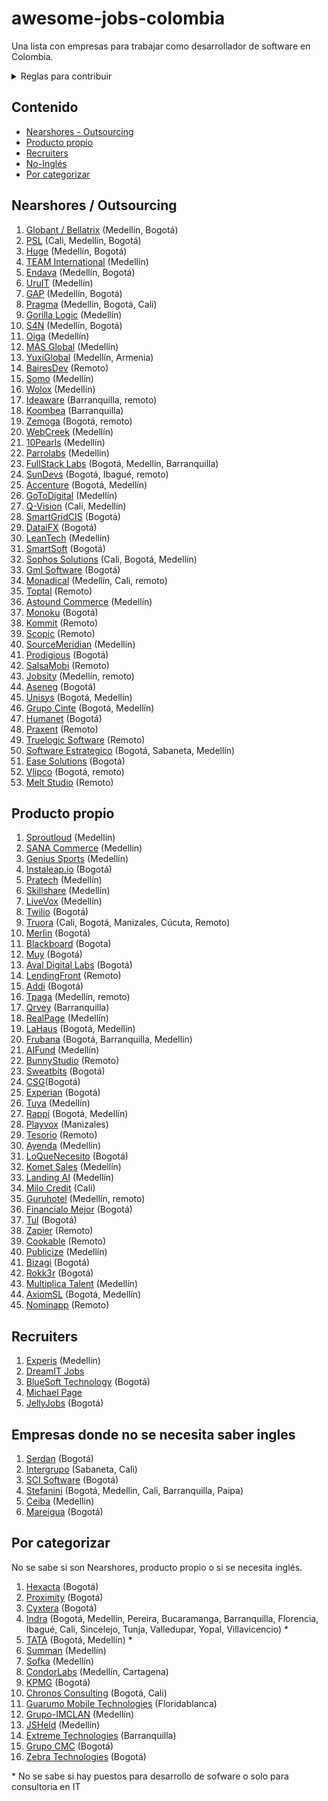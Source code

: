 # awesome-jobs-colombia

Una lista con empresas para trabajar como desarrollador de software en Colombia.

<details>
  <summary>Reglas para contribuir</summary>
  
  ## Reglas 
  1. Si la empresa desarrolla principalmente para otras compañías, se debe colocar en categoría "Nearshore" (nearshore para esta lista se puede tomar como sinónimo de "outsourcing" o "agencia")
  2. Sólo agregar empresas con página de Careers o en su defecto con vacantes posteadas regularmente por LinkedIn. Esto se hace con el fin de mantener en este listado empresas que esten contratando regularmente, así se mantendrá vigente por más tiempo y es más útil para los devs que la visiten.
 3. Los PRs se pueden realizar por medio de "patches" o creando nuevas ramas y haciendo merge request.
 4. Si se tienen dudas respecto a algo por agregar/modificar se puede crear un issue. O hacer directamente el cambio + PR; dentro del PR se discutirá la duda. 
     
</details>

## Contenido

- [Nearshores - Outsourcing](#nearshores)
- [Producto propio](#producto-propio)
- [Recruiters](#recruiters)
- [No-Inglés](#empresas-donde-no-se-necesita-saber-ingles)
- [Por categorizar](#por-categorizar)

## Nearshores / Outsourcing

1. [Globant / Bellatrix](https://www.globant.com/careers) (Medellín, Bogotá)
1. [PSL](https://www.psl.com.co/empleo.html) (Cali, Medellín, Bogotá)
1. [Huge](https://www.hugeinc.com/careers/jobs) (Medellín, Bogotá)
1. [TEAM International](https://www.teaminternational.com/careers/) (Medellín)
1. [Endava](https://careers.endava.com/en) (Medellín, Bogotá)
1. [UruIT](https://uruit.com/careers) (Medellín)
1. [GAP](https://www.growthaccelerationpartners.com/careers/job-listings/) (Medellín, Bogotá)
1. [Pragma](https://www.pragma.com.co/trabaja-con-nosotros) (Medellín, Bogotá, Cali)
1. [Gorilla Logic](https://gorillalogic.secure.force.com/Careers) (Medellín)
1. [S4N](https://jobs.lever.co/s4n) (Medellín, Bogotá)
1. [Oiga](https://oiga.com/unete-a-nosotros/) (Medellín)
1. [MAS Global](https://masglobalconsulting.applytojob.com/) (Medellín)
1. [YuxiGlobal](https://www.yuxiglobal.com/careers) (Medellín, Armenia)
1. [BairesDev](https://www.bairesdev.com/careers/) (Remoto)
1. [Somo](https://www.somoglobal.com/career/) (Medellín)
1. [Wolox](https://wolox.recruitee.com/) (Medellín)
1. [Ideaware](https://ideaware.co/careers/) (Barranquilla, remoto)
1. [Koombea](https://www.koombea.com/careers/#positions-list) (Barranquilla)
1. [Zemoga](https://www.zemoga.com/jobs) (Bogotá, remoto)
1. [WebCreek](https://webcreek.com/en/careers/) (Medellín)
1. [10Pearls](https://10pearls.com/join-our-team/) (Medellín)
1. [Parrolabs](https://www.parrolabs.com/careers/) (Medellín)
1. [FullStack Labs](https://apply.workable.com/fullstack-labs/) (Bogotá, Medellín, Barranquilla)
1. [SunDevs](https://sundevs.com/careers/) (Bogotá, Ibagué, remoto)
1. [Accenture](https://www.accenture.com/co-es/careers/jobsearch?jk=&sb=1) (Bogotá, Medellín)
1. [GoToDigital](https://gotodigital.es/empleo/) (Medellín)
1. [Q-Vision](https://qvisiontechnologies.com/unete/) (Cali, Medellín)
1. [SmartGridCIS](http://smartgridcis.com/about/careers/) (Bogotá)
1. [DataiFX](https://www.linkedin.com/jobs/view/1713642058/) (Bogotá)
1. [LeanTech](https://lssdevelopment.typeform.com/to/Gea9dt) (Medellín)
1. [SmartSoft](https://www.linkedin.com/company/smartsoft-colombia/jobs/) (Bogotá)
1. [Sophos Solutions](https://sophossolutions.com/trabaja-con-nosotros/) (Cali, Bogotá, Medellín)
1. [Gml Software](https://www.linkedin.com/company/gmlsoftware/jobs/) (Bogotá)
1. [Monadical](https://monadical.com/team.html#join) (Medellín, Cali, remoto)
1. [Toptal](https://www.toptal.com/careers#positions) (Remoto)
1. [Astound Commerce](https://careers.astoundcommerce.com/vacancies/all/medellin/) (Medellín)
1. [Monoku](https://monoku.recruiterbox.com/) (Bogotá)
1. [Kommit](https://kommit.co/home) (Remoto)
1. [Scopic](https://scopicsoftware.com/careers/) (Remoto)
1. [SourceMeridian](https://sourcemeridian.com/work-with-us/) (Medellín)
1. [Prodigious](https://by.prodigious.com/careers/) (Bogotá)
1. [SalsaMobi](https://salsamobi.com/careers/) (Remoto)
1. [Jobsity](https://www.jobsity.com/careers) (Medellín, remoto)
1. [Aseneg](https://www.aseneg.com/ofertas-laborales/) (Bogotá)
1. [Unisys](https://unisys.wd5.myworkdayjobs.com/External/3/refreshFacet/318c8bb6f553100021d223d9780d30be) (Bogotá, Medellín)
1. [Grupo Cinte](https://grupocinte.com/vacantes/) (Bogotá, Medellín)
1. [Humanet](https://humanet.hiringroom.com/jobs/) (Bogotá)
1. [Praxent](https://praxent.com/careers) (Remoto)
1. [Truelogic Software](https://www.truelogicsoftware.com/careers/) (Remoto)
1. [Software Estrategico](https://www.computrabajo.com.co/empresas/ofertas-de-trabajo-de-software-estrategico-sas-F5F7931090C29EF4) (Bogotá, Sabaneta, Medellín)
1. [Ease Solutions](https://apply.workable.com/ease-solutions-pte-ltd/) (Bogotá)
1. [Vlipco](https://www.vlipco.com/careers) (Bogotá, remoto)
1. [Melt Studio](https://www.meltstudio.co/jobs) (Remoto)

## Producto propio

1. [Sproutloud](https://sproutloud.applytojob.com/apply) (Medellín)
1. [SANA Commerce](https://www.sana-commerce.com/careers/) (Medellín)
1. [Genius Sports](https://geniussports.gr8people.com/index.gp?method=cappportal.showPortalSearch&sysLayoutID=123) (Medellín)
1. [Instaleap.io](https://instaleap.io/careers) (Bogotá)
1. [Pratech](https://www.pratechgroup.com/trabaja-en-pratech/) (Medellín)
1. [Skillshare](https://jobs.lever.co/skillshare?location=Medell%C3%ADn) (Medellín)
1. [LiveVox](https://jobs.jobvite.com/livevox/search?l=CO-MD+-+COL-HQ-Medellin&c=) (Medellín)
1. [Twilio](https://www.twilio.com/company/jobs) (Bogotá)
1. [Truora](https://www.truora.com/careers-spanish) (Cali, Bogotá, Manizales, Cúcuta, Remoto)
1. [Merlin](https://merlinjobs.com/work-with-merlin) (Bogotá)
1. [Blackboard](https://co.linkedin.com/jobs/blackboard-empleos?position=1&pageNum=0) (Bogota)
1. [Muy](https://home.muy.com.co/#/trabajaconnosotros) (Bogotá)
1. [Aval Digital Labs](https://www.linkedin.com/company/avaldigitallabs/) (Bogotá)
1. [LendingFront](https://angel.co/company/lendingfront/jobs) (Remoto)
1. [Addi](https://jobs.lever.co/addi) (Bogotá)
1. [Tpaga](https://tpaga.co/trabaja-con-nosotros/) (Medellín, remoto)
1. [Qrvey](https://qrvey.com/careers) (Barranquilla)
1. [RealPage](https://careers-realpage.icims.com/jobs/search?ss=1&searchRelation=keyword_all&searchCompany=1145) (Medellín)
1. [LaHaus](https://apply.workable.com/lahaus/) (Bogotá, Medellín)
1. [Frubana](https://jobs.lever.co/frubana?) (Bogotá, Barranquilla, Medellín)
1. [AIFund](https://aifund.ai/careers/) (Medellín)
1. [BunnyStudio](https://weare.bunnystudio.com/careers/) (Remoto)
1. [Sweatbits](https://sweatbits.co/platform/work_with_us) (Bogotá)
1. [CSG](https://careers.csgi.com/search-results?qcountry=Colombia)(Bogotá)
1. [Experian](https://experian.referrals.selectminds.com/jobs/search/4129592) (Bogotá)
1. [Tuya](https://www.linkedin.com/company/tuya-s-a/jobs/) (Medellín)
1. [Rappi](https://www.rappi.com/jobs/) (Bogotá, Medellín)
1. [Playvox](http://jobs.playvox.com/) (Manizales)
1. [Tesorio](https://jobs.lever.co/tesorio/) (Remoto)
1. [Ayenda](https://ayenda.recruitee.com/) (Medellín)
1. [LoQueNecesito](https://www.linkedin.com/company/loquenecesito-co/jobs/) (Bogotá)
1. [Komet Sales](https://www.kometsales.com/pages/careers) (Medellín)
1. [Landing AI](https://landing.ai/careers/) (Medellín)
1. [Milo Credit](https://jobs.lever.co/milocredit?department=Research%20%26%20Development&team=Engineering) (Cali)
1. [Guruhotel](https://guruhotel.com/en/trabaja-con-nosotros/) (Medellín, remoto)
1. [Financialo Mejor](https://www.linkedin.com/company/financialo-mejor/jobs/) (Bogotá)
1. [Tul](https://tul.com.co/jobs/) (Bogotá)
1. [Zapier](https://zapier.com/jobs/) (Remoto)
1. [Cookable](https://apply.workable.com/cookable-inc/) (Remoto)
1. [Publicize](https://publicize.co/careers/) (Medellín)
1. [Bizagi](https://apply.workable.com/bizagi/) (Bogotá)
1. [Rokk3r](https://apply.workable.com/rokk3r/) (Bogotá)
1. [Multiplica Talent](https://apply.workable.com/multiplica-1/) (Medellín)
1. [AxiomSL](https://apply.workable.com/axiomsl/) (Bogotá, Medellín)
1. [Nominapp](https://nominapp.com/co/jobs/) (Remoto)


## Recruiters

1. [Experis](https://www.manpower.com/ManpowerUSA/home/!ut/p/z1/04_Sj9CPykssy0xPLMnMz0vMAfIjo8ziTfw9zDw9nA18LFyDjAwczTwDjYw9jIydPY31w_Wj9KOASgxwAEcD_YLsbEUAylnE_Q!!/dz/d5/L0lDUmlTUSEhL3dHa0FKRnNBLzROV3FpQSEhL2VuX1VT/) (Medellín)
1. [DreamIT Jobs](https://dreamitjobs.net/)
1. [BlueSoft Technology](http://www.bluesoft.com.co/html/oportunidades.html) (Bogotá)
1. [Michael Page](https://www.michaelpage.com.co/job-search)
1. [JellyJobs](https://jellyjob.com/empleo/) (Bogotá)

## Empresas donde no se necesita saber ingles

1. [Serdan](http://ofertaslaborales.serdan.com.co/?O=Index.Ofertas) (Bogotá)
1. [Intergrupo](http://www.intergrupo.com/en/vacancies/) (Sabaneta, Cali)
1. [SCI Software](https://www.linkedin.com/in/sci-software-development-sas-252718b4/detail/recent-activity/shares/) (Bogotá)
1. [Stefanini](https://stefanini.com/en/careers) (Bogotá, Medellin, Cali, Barranquilla, Paipa)
1. [Ceiba](https://www.linkedin.com/company/ceiba-software-house/jobs/) (Medellin)
1. [Mareigua](https://www.mareigua.co/es/ofertas-laborales/) (Bogotá)

## Por categorizar

No se sabe si son Nearshores, producto propio o si se necesita inglés.

1. [Hexacta](http://careers.hexacta.com/) (Bogotá)
1. [Proximity](https://www.proximity.com.co/equipo-unete) (Bogotá)
1. [Cyxtera](https://usr57.dayforcehcm.com/CandidatePortal/en-US/cyxtera/) (Bogotá)
1. [Indra](https://www.indracompany.com/es/trabajar-indra-2) (Bogotá, Medellín, Pereira, Bucaramanga, Barranquilla, Florencia, Ibagué, Cali, Sincelejo, Tunja, Valledupar, Yopal, Villavicencio) *
1. [TATA](https://ibegin.tcs.com/iBegin/) (Bogotá, Medellín) *
1. [Summan](https://www.summan.com/empleos/) (Medellín)
1. [Sofka](https://www.sofka.com.co/es/trabaja_con_nosotros_registro/) (Medellín)
1. [CondorLabs](https://condorlabs.io/hiring) (Medellín, Cartagena)
1. [KPMG](https://www.elempleo.com/sitios-empresariales/colombia/kpmg/oferta_sitio.asp?Actual=1) (Bogotá)
1. [Chronos Consulting](https://www.chronosconsulting.com/job-offers/colombia/) (Bogotá, Cali)
1. [Guarumo Mobile Technologies](https://www.linkedin.com/company/guarumo/jobs/) (Floridablanca)
1. [Grupo-IMCLAN](https://www.linkedin.com/company/grupo-inclam/jobs/) (Medellín)
1. [JSHeld](https://www.linkedin.com/company/j-s--held/jobs/) (Medellín)
1. [Extreme Technologies](https://www.linkedin.com/company/extreme-technologies-s-a-/jobs/) (Barranquilla)
1. [Grupo CMC](https://www.linkedin.com/company/cmc-colombia/jobs/) (Bogotá)
1. [Zebra Technologies](https://latinam-canada-zebra.icims.com/jobs/search?ss=1&searchLocation=13546--Bogota) (Bogotá)

\* No se sabe si hay puestos para desarrollo de sofware o solo para consultoria en IT
